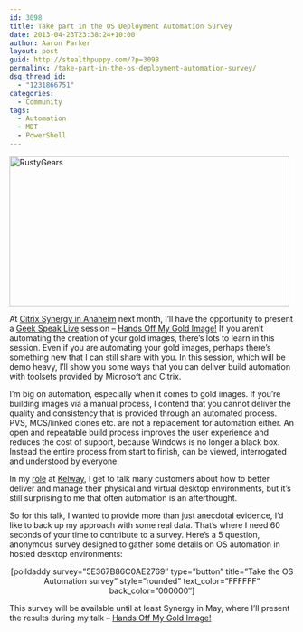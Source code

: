 ```yaml
---
id: 3098
title: Take part in the OS Deployment Automation Survey
date: 2013-04-23T23:38:24+10:00
author: Aaron Parker
layout: post
guid: http://stealthpuppy.com/?p=3098
permalink: /take-part-in-the-os-deployment-automation-survey/
dsq_thread_id:
  - "1231866751"
categories:
  - Community
tags:
  - Automation
  - MDT
  - PowerShell
---
```

[<img class="alignnone size-full wp-image-3102" alt="RustyGears" src="http://stealthpuppy.com/wp-content/uploads/2013/04/RustyGears.jpg" width="495" height="265" srcset="http://192.168.0.89/wp-content/uploads/2013/04/RustyGears.jpg 495w, http://192.168.0.89/wp-content/uploads/2013/04/RustyGears-150x80.jpg 150w, http://192.168.0.89/wp-content/uploads/2013/04/RustyGears-300x160.jpg 300w" sizes="(max-width: 495px) 100vw, 495px" />](http://www.flickr.com/photos/abbeychristine/738902805/)

At [Citrix Synergy in Anaheim](http://www.citrixsynergy.com/losangeles/index.html) next month, I&#8217;ll have the opportunity to present a [Geek Speak Live](http://www.citrixsynergy.com/losangeles/sessions-labs/breakout-sessions.html?track=Geek+Speak+Live!) session &#8211; [Hands Off My Gold Image!](https://citrix.g2planet.com/synergylosangeles2013/public_session_view.php?agenda_session_id=274&conference=synergy) If you aren&#8217;t automating the creation of your gold images, there&#8217;s lots to learn in this session. Even if you are automating your gold images, perhaps there&#8217;s something new that I can still share with you. In this session, which will be demo heavy, I&#8217;ll show you some ways that you can deliver build automation with toolsets provided by Microsoft and Citrix.

I&#8217;m big on automation, especially when it comes to gold images. If you&#8217;re building images via a manual process, I contend that you cannot deliver the quality and consistency that is provided through an automated process. PVS, MCS/linked clones etc. are not a replacement for automation either. An open and repeatable build process improves the user experience and reduces the cost of support, because Windows is no longer a black box. Instead the entire process from start to finish, can be viewed, interrogated and understood by everyone.

In my [role](https://citrix.g2planet.com/synergylosangeles2013/public_speaker_view.php?speaker_id=361&conference=synergy) at [Kelway](http://www.kelway.co.uk), I get to talk many customers about how to better deliver and manage their physical and virtual desktop environments, but it&#8217;s still surprising to me that often automation is an afterthought.

So for this talk, I wanted to provide more than just anecdotal evidence, I&#8217;d like to back up my approach with some real data. That&#8217;s where I need 60 seconds of your time to contribute to a survey. Here&#8217;s a 5 question, anonymous survey designed to gather some details on OS automation in hosted desktop environments:

<p style="text-align: center;">
  [polldaddy survey=&#8221;5E367B86C0AE2769&#8243; type=&#8221;button&#8221; title=&#8221;Take the OS Automation survey&#8221; style=&#8221;rounded&#8221; text_color=&#8221;FFFFFF&#8221; back_color=&#8221;000000&#8243;]
</p>

This survey will be available until at least Synergy in May, where I&#8217;ll present the results during my talk &#8211; [Hands Off My Gold Image!](https://citrix.g2planet.com/synergylosangeles2013/public_session_view.php?agenda_session_id=274&conference=synergy)